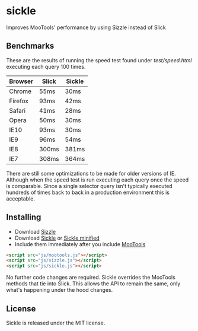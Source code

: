 sickle
======

Improves MooTools' performance by using Sizzle instead of Slick

## Benchmarks

These are the results of running the speed test found under <em>test/speed.html</em> executing each query 100 times.

<table>
	<thead>
		<tr>
			<th>Browser</th>
			<th>Slick</th>
			<th>Sickle</th>
		</tr>
	</thead>
	<tbody>
		<tr>
			<td>Chrome</td>
			<td>55ms</td>
			<td>30ms</td>
		</tr>
		<tr>
			<td>Firefox</td>
			<td>93ms</td>
			<td>42ms</td>
		</tr>
		<tr>
			<td>Safari</td>
			<td>41ms</td>
			<td>28ms</td>
		</tr>
		<tr>
			<td>Opera</td>
			<td>50ms</td>
			<td>30ms</td>
		</tr>
		<tr>
			<td>IE10</td>
			<td>93ms</td>
			<td>30ms</td>
		</tr>
		<tr>
			<td>IE9</td>
			<td>96ms</td>
			<td>54ms</td>
		</tr>
		<tr>
			<td>IE8</td>
			<td>300ms</td>
			<td>381ms</td>
		</tr>
		<tr>
			<td>IE7</td>
			<td>308ms</td>
			<td>364ms</td>
		</tr>
	</tbody>
</table>

There are still some optimizations to be made for older versions of IE. Although when the speed test is run executing each query once the speed is comparable. Since a single selector query isn't typically executed hundreds of times back to back in a production environment this is acceptable.

## Installing

- Download [Sizzle](http://sizzlejs.com)
- Download [Sickle](https://raw.github.com/mzabriskie/sickle/master/dist/sickle.js) or [Sickle minified](https://raw.github.com/mzabriskie/sickle/master/dist/sickle.min.js)
- Include them immediately after you include [MooTools](http://mootools.net)

```html
<script src="js/mootools.js"></script>
<script src="js/sizzle.js"></script>
<script src="js/sickle.js"></script>
```

No further code changes are required. Sickle overrides the MooTools methods that tie into Slick. This allows the API to remain the same, only what's happening under the hood changes.

## License

Sickle is released under the MIT license.